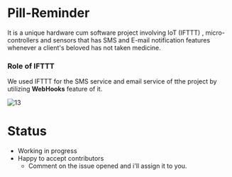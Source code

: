 # Pill-Reminder
It is a unique hardware cum software project involving IoT (IFTTT) , micro-controllers and sensors that has SMS and E-mail notification features whenever a client's beloved has not taken medicine.

### Role of IFTTT
We used IFTTT for the SMS service and email service of tthe project by utilizing **WebHooks** feature of it.  

![13](https://github.com/puneeth072003/Pill-Reminder/assets/119479391/895e8549-27d8-455e-960c-1b0f8926d3db)


# Status
- Working in progress 
- Happy to accept contributors
  - Comment on the issue opened and i'll assign it to you.

